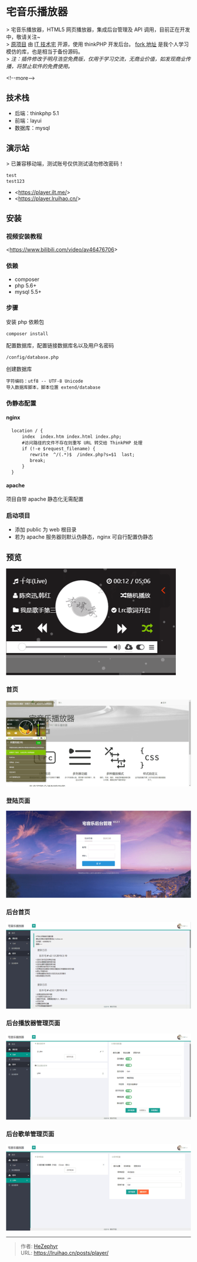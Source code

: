 # 宅音乐播放器


&gt; 宅音乐播放器，HTML5 网页播放器，集成后台管理及 API 调用，目前正在开发中，敬请关注~  
&gt; [原项目](https://github.com/lzx8589561/zhai-music) 由 [IT 技术宅](https://www.ilt.me) 开源，使用 thinkPHP 开发后台。 [fork 地址](https://github.com/Lruihao/zhai-music) 是我个人学习模仿的库，也是相当于备份源码。  
&gt; _注：插件修改于明月浩空免费版，仅用于学习交流，无商业价值，如发现商业传播，将禁止软件的免费使用。_

&lt;!--more--&gt;

## 技术栈

- 后端：thinkphp 5.1
- 前端：layui
- 数据库：mysql

## 演示站

&gt; 已兼容移动端，测试账号仅供测试请勿修改密码！

```text 测试账号
test
test123
```

- &lt;https://player.ilt.me/&gt;
- &lt;https://player.lruihao.cn/&gt;

## 安装

### 视频安装教程

&lt;https://www.bilibili.com/video/av46476706&gt;

### 依赖

- composer
- php 5.6&#43;
- mysql 5.5&#43;

### 步骤

安装 php 依赖包

```
composer install
```

配置数据库，配置链接数据库名以及用户名密码

```
/config/database.php
```

创建数据库

```
字符编码：utf8 -- UTF-8 Unicode
导入数据库脚本，脚本位置 extend/database
```

### 伪静态配置

#### nginx

```
  location / {
      index  index.htm index.html index.php;
      #访问路径的文件不存在则重写 URL 转交给 ThinkPHP 处理
      if (!-e $request_filename) {
         rewrite  ^/(.*)$  /index.php?s=$1  last;
         break;
      }
  }
```

#### apache

项目自带 apache 静态化无需配置

### 启动项目

- 添加 public 为 web 根目录
- 若为 apache 服务器则默认伪静态，nginx 可自行配置伪静态

## 预览

![](images/player.png)

### 首页

![](images/index.png)

### 登陆页面

![](images/login.png)

### 后台首页

![](images/admin_index.png)

### 后台播放器管理页面

![](images/admin_player.png)

### 后台歌单管理页面

![](images/admin_song_sheet.png)


---

> 作者: [HeZephyr](https://github.com/HeZephyr)  
> URL: https://lruihao.cn/posts/player/  

